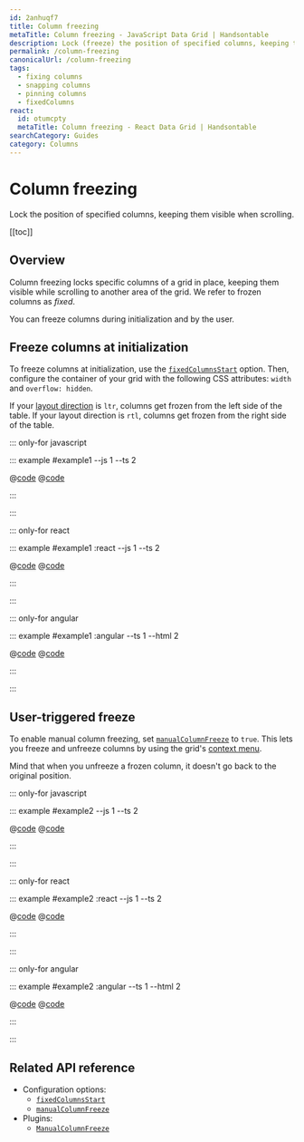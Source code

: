 ```yaml
---
id: 2anhuqf7
title: Column freezing
metaTitle: Column freezing - JavaScript Data Grid | Handsontable
description: Lock (freeze) the position of specified columns, keeping them visible while scrolling to another area of the grid.
permalink: /column-freezing
canonicalUrl: /column-freezing
tags:
  - fixing columns
  - snapping columns
  - pinning columns
  - fixedColumns
react:
  id: otumcpty
  metaTitle: Column freezing - React Data Grid | Handsontable
searchCategory: Guides
category: Columns
---
```


# Column freezing

Lock the position of specified columns, keeping them visible when scrolling.

[[toc]]

## Overview

Column freezing locks specific columns of a grid in place, keeping them visible while scrolling to
another area of the grid. We refer to frozen columns as _fixed_.

You can freeze columns during initialization and by the user.

## Freeze columns at initialization

To freeze columns at initialization, use the [`fixedColumnsStart`](@/api/options.md#fixedcolumnsstart) option. Then, configure the container of your grid with the following CSS attributes: `width` and
`overflow: hidden`.

If your [layout direction](@/guides/internationalization/layout-direction/layout-direction.md) is `ltr`, columns get frozen from the left side of the table. If your layout direction is `rtl`, columns get frozen from the right side of the table.

::: only-for javascript

::: example #example1 --js 1 --ts 2

@[code](@/content/guides/columns/column-freezing/javascript/example1.js)
@[code](@/content/guides/columns/column-freezing/javascript/example1.ts)

:::

:::

::: only-for react

::: example #example1 :react --js 1 --ts 2

@[code](@/content/guides/columns/column-freezing/react/example1.jsx)
@[code](@/content/guides/columns/column-freezing/react/example1.tsx)

:::

:::

::: only-for angular

::: example #example1 :angular --ts 1 --html 2

@[code](@/content/guides/columns/column-freezing/angular/example1.ts)
@[code](@/content/guides/columns/column-freezing/angular/example1.html)

:::

:::

## User-triggered freeze

To enable manual column freezing, set [`manualColumnFreeze`](@/api/options.md#manualcolumnfreeze) to `true`. This lets you freeze and unfreeze columns by using the grid's [context menu](@/guides/accessories-and-menus/context-menu/context-menu.md).

Mind that when you unfreeze a frozen column, it doesn't go back to the original position.

::: only-for javascript

::: example #example2 --js 1 --ts 2

@[code](@/content/guides/columns/column-freezing/javascript/example2.js)
@[code](@/content/guides/columns/column-freezing/javascript/example2.ts)

:::

:::

::: only-for react

::: example #example2 :react --js 1 --ts 2

@[code](@/content/guides/columns/column-freezing/react/example2.jsx)
@[code](@/content/guides/columns/column-freezing/react/example2.tsx)

:::

:::

::: only-for angular

::: example #example2 :angular --ts 1 --html 2

@[code](@/content/guides/columns/column-freezing/angular/example2.ts)
@[code](@/content/guides/columns/column-freezing/angular/example2.html)

:::

:::

## Related API reference

- Configuration options:
  - [`fixedColumnsStart`](@/api/options.md#fixedcolumnsstart)
  - [`manualColumnFreeze`](@/api/options.md#manualcolumnfreeze)
- Plugins:
  - [`ManualColumnFreeze`](@/api/manualColumnFreeze.md)
